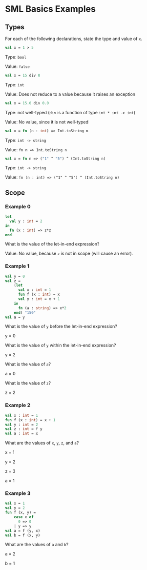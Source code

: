 # SML Basics Examples

## Types
For each of the following declarations, state the type and value of `x`.

```sml
val x = 1 > 5
```
Type: `bool`

Value: `false`

```sml
val x = 15 div 0
```
Type: `int`

Value: Does not reduce to a value because it raises an exception

```sml
val x = 15.0 div 0.0
```
Type: not well-typed (`div` is a function of type `int * int -> int`)

Value: No value, since it is not well-typed

```sml
val x = fn (n : int) => Int.toString n
```
Type: `int -> string`

Value: `fn n => Int.toString n`

```sml
val x = fn n => ("1" ^ "5") ^ (Int.toString n)
```
Type: `int -> string`

Value: `fn (n : int) => ("1" ^ "5") ^ (Int.toString n)`

## Scope
### Example 0
```sml
let
  val y : int = 2
in
  fn (x : int) => z*z
end
```
What is the value of the let-in-end expression?

Value: No value, because `z` is not in scope (will cause an error).

### Example 1
```sml
val y = 0
val z = 
    (let
      val x : int = 1
      fun f (x : int) = x
      val y : int = x + 1
    in
      fn (a : string) => x*2
    end) "150"
val a = y
```

What is the value of `y` before the let-in-end expression?

y = 0

What is the value of `y` within the let-in-end expression?

y = 2

What is the value of `a`?

a = 0

What is the value of `z`?

z = 2

### Example 2
```sml
val x : int = 1 
fun f (x : int) = x + 1
val y : int = 2
val z : int = f y
val a : int = x
```

What are the values of `x`, `y`, `z`, and `a`?

x = 1

y = 2

z = 3

a = 1

### Example 3
```sml
val x = 1
val y = 2
fun f (x, y) = 
    case x of 
      0 => 0
    | y => y
val a = f (y, x)
val b = f (x, y)
```

What are the values of `a` and `b`?

a = 2

b = 1
